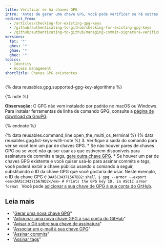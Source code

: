 ```yaml
---
title: Verificar se há chaves GPG
intro: 'Antes de gerar uma chave GPG, você pode verificar se há outras chaves chave GPG.'
redirect_from:
  - /articles/checking-for-existing-gpg-keys
  - /github/authenticating-to-github/checking-for-existing-gpg-keys
  - /github/authenticating-to-github/managing-commit-signature-verification/checking-for-existing-gpg-keys
versions:
  fpt: '*'
  ghes: '*'
  ghae: '*'
  ghec: '*'
topics:
  - Identity
  - Access management
shortTitle: Chaves GPG existentes
---
```


{% data reusables.gpg.supported-gpg-key-algorithms %}

{% note %}

**Observação:** O GPG não vem instalado por padrão no macOS ou Windows. Para instalar ferramentas de linha de comando GPG, consulte a [página de download da GnuPG](https://www.gnupg.org/download/).

{% endnote %}

{% data reusables.command_line.open_the_multi_os_terminal %}
{% data reusables.gpg.list-keys-with-note %}
3. Verifique a saída do comando para ver se você tem um par de chaves GPG.
    * Se não houver pares de chaves GPG ou se você não quiser usar as que estiverem disponíveis para assinatura de commits e tags, [gere outra chave GPG](/articles/generating-a-new-gpg-key).
    * Se houver um par de chaves GPG existente e você quiser usá-lo para assinar commits e tags, você poderá exibir a chave pública usando o comando a seguir, substituindo o ID da chave GPG que você gostaria de usar. Neste exemplo, o ID da chave GPG é `3AA5C34371567BD2`:
      ```shell
      $ gpg --armor --export <em>3AA5C34371567BD2</em>
      # Prints the GPG key ID, in ASCII armor format
      ```
      Você pode [adicionar a sua chave de GPG à sua conta do GitHub](/articles/adding-a-new-gpg-key-to-your-github-account).

## Leia mais

* "[Gerar uma nova chave GPG](/articles/generating-a-new-gpg-key)"
* "[Adicionar uma nova chave GPG à sua conta do GitHub](/articles/adding-a-new-gpg-key-to-your-github-account)"
* "[Avisar o Git sobre sua chave de assinatura](/articles/telling-git-about-your-signing-key)"
* "[Associar um e-mail à sua chave GPG](/articles/associating-an-email-with-your-gpg-key)"
* "[Assinar commits](/articles/signing-commits)"
* "[Assinar tags](/articles/signing-tags)"

